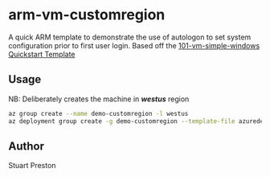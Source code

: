 # arm-vm-customregion

A quick ARM template to demonstrate the use of autologon to set system configuration prior to first user login. Based off the [101-vm-simple-windows Quickstart Template](https://github.com/Azure/azure-quickstart-templates/tree/master/101-vm-simple-windows)

## Usage

NB: Deliberately creates the machine in ***westus*** region

```sh
az group create --name demo-customregion -l westus
az deployment group create -g demo-customregion --template-file azuredeploy.json --parameters azuredeploy.parameters.json --parameters adminUsername=azureuser --parameters adminPassword=YOURADMINPASSWORD --parameters dnsLabelPrefix=sp20200701
```

## Author

Stuart Preston
